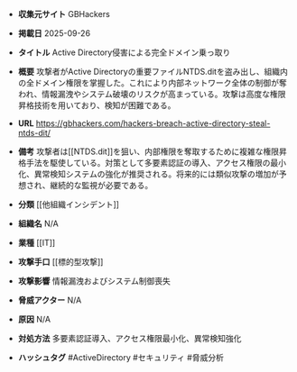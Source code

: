 - **収集元サイト**
GBHackers

- **掲載日**
2025-09-26

- **タイトル**
Active Directory侵害による完全ドメイン乗っ取り

- **概要**
攻撃者がActive Directoryの重要ファイルNTDS.ditを盗み出し、組織内の全ドメイン権限を掌握した。これにより内部ネットワーク全体の制御が奪われ、情報漏洩やシステム破壊のリスクが高まっている。攻撃は高度な権限昇格技術を用いており、検知が困難である。

- **URL**
https://gbhackers.com/hackers-breach-active-directory-steal-ntds-dit/

- **備考**
攻撃者は[[NTDS.dit]]を狙い、内部権限を奪取するために複雑な権限昇格手法を駆使している。対策として多要素認証の導入、アクセス権限の最小化、異常検知システムの強化が推奨される。将来的には類似攻撃の増加が予想され、継続的な監視が必要である。

- **分類**
[[他組織インシデント]]

- **組織名**
N/A

- **業種**
[[IT]]

- **攻撃手口**
[[標的型攻撃]]

- **攻撃影響**
情報漏洩およびシステム制御喪失

- **脅威アクター**
N/A

- **原因**
N/A

- **対処方法**
多要素認証導入、アクセス権限最小化、異常検知強化

- **ハッシュタグ**
#ActiveDirectory #セキュリティ #脅威分析
